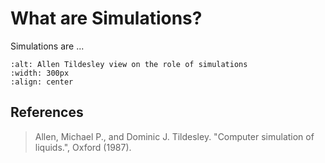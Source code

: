 # What are Simulations?

Simulations are ...

```{image} ./_figures/Molecular_simulation_process.pdf
:alt: Allen Tildesley view on the role of simulations
:width: 300px
:align: center
```

## References

> Allen, Michael P., and Dominic J. Tildesley. "Computer simulation of liquids.", Oxford (1987).
